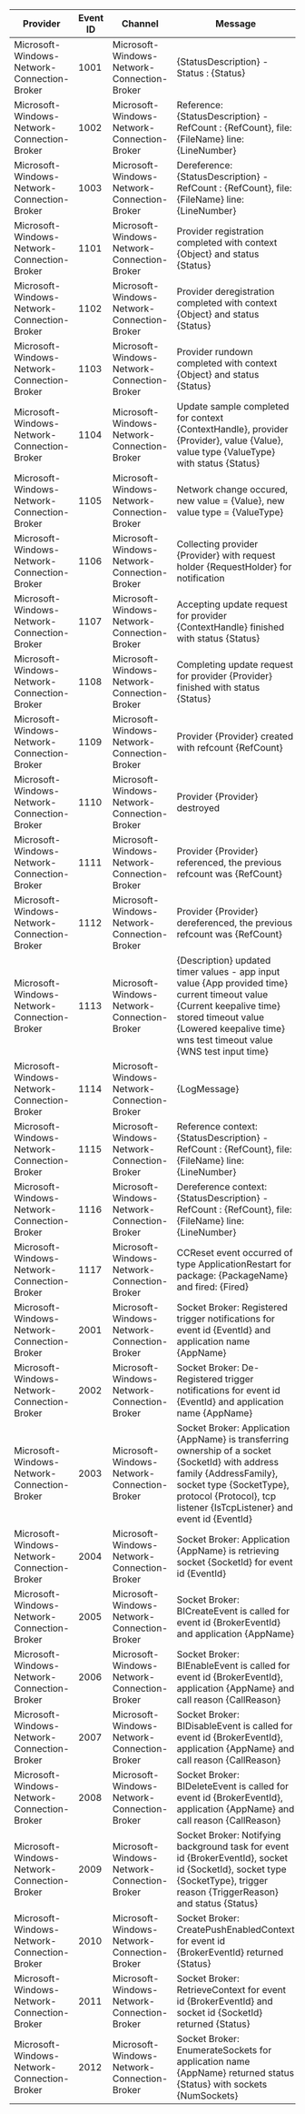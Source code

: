 Provider                                     |  Event ID  |  Channel                                      |  Message
---------------------------------------------|------------|-----------------------------------------------|-------------------------------------------------------------------------------------------------------------------------------------------------------------------------------------------------------------------------------
Microsoft-Windows-Network-Connection-Broker  |  1001      |  Microsoft-Windows-Network-Connection-Broker  |  {StatusDescription} - Status : {Status}
Microsoft-Windows-Network-Connection-Broker  |  1002      |  Microsoft-Windows-Network-Connection-Broker  |  Reference: {StatusDescription} -RefCount : {RefCount},  file: {FileName} line: {LineNumber}
Microsoft-Windows-Network-Connection-Broker  |  1003      |  Microsoft-Windows-Network-Connection-Broker  |  Dereference: {StatusDescription} -RefCount : {RefCount},  file: {FileName} line: {LineNumber}
Microsoft-Windows-Network-Connection-Broker  |  1101      |  Microsoft-Windows-Network-Connection-Broker  |  Provider registration completed with context {Object} and status {Status}
Microsoft-Windows-Network-Connection-Broker  |  1102      |  Microsoft-Windows-Network-Connection-Broker  |  Provider deregistration completed with context {Object} and status {Status}
Microsoft-Windows-Network-Connection-Broker  |  1103      |  Microsoft-Windows-Network-Connection-Broker  |  Provider rundown completed with context {Object} and status {Status}
Microsoft-Windows-Network-Connection-Broker  |  1104      |  Microsoft-Windows-Network-Connection-Broker  |  Update sample completed for context {ContextHandle}, provider {Provider}, value {Value}, value type {ValueType} with status {Status}
Microsoft-Windows-Network-Connection-Broker  |  1105      |  Microsoft-Windows-Network-Connection-Broker  |  Network change occured, new value = {Value}, new value type = {ValueType}
Microsoft-Windows-Network-Connection-Broker  |  1106      |  Microsoft-Windows-Network-Connection-Broker  |  Collecting provider {Provider} with request holder {RequestHolder} for notification
Microsoft-Windows-Network-Connection-Broker  |  1107      |  Microsoft-Windows-Network-Connection-Broker  |  Accepting update request for provider {ContextHandle} finished with status {Status}
Microsoft-Windows-Network-Connection-Broker  |  1108      |  Microsoft-Windows-Network-Connection-Broker  |  Completing update request for provider {Provider} finished with status {Status}
Microsoft-Windows-Network-Connection-Broker  |  1109      |  Microsoft-Windows-Network-Connection-Broker  |  Provider {Provider} created with refcount {RefCount}
Microsoft-Windows-Network-Connection-Broker  |  1110      |  Microsoft-Windows-Network-Connection-Broker  |  Provider {Provider} destroyed
Microsoft-Windows-Network-Connection-Broker  |  1111      |  Microsoft-Windows-Network-Connection-Broker  |  Provider {Provider} referenced, the previous refcount was {RefCount}
Microsoft-Windows-Network-Connection-Broker  |  1112      |  Microsoft-Windows-Network-Connection-Broker  |  Provider {Provider} dereferenced, the previous refcount was {RefCount}
Microsoft-Windows-Network-Connection-Broker  |  1113      |  Microsoft-Windows-Network-Connection-Broker  |  {Description} updated timer values -  app input value {App provided time} current timeout value {Current keepalive time} stored timeout value {Lowered keepalive time} wns test timeout value {WNS test input time}
Microsoft-Windows-Network-Connection-Broker  |  1114      |  Microsoft-Windows-Network-Connection-Broker  |  {LogMessage}
Microsoft-Windows-Network-Connection-Broker  |  1115      |  Microsoft-Windows-Network-Connection-Broker  |  Reference context: {StatusDescription} -RefCount : {RefCount},  file: {FileName} line: {LineNumber}
Microsoft-Windows-Network-Connection-Broker  |  1116      |  Microsoft-Windows-Network-Connection-Broker  |  Dereference context: {StatusDescription} -RefCount : {RefCount},  file: {FileName} line: {LineNumber}
Microsoft-Windows-Network-Connection-Broker  |  1117      |  Microsoft-Windows-Network-Connection-Broker  |  CCReset event occurred of type ApplicationRestart for package: {PackageName} and fired: {Fired}
Microsoft-Windows-Network-Connection-Broker  |  2001      |  Microsoft-Windows-Network-Connection-Broker  |  Socket Broker: Registered trigger notifications for event id {EventId} and application name {AppName}
Microsoft-Windows-Network-Connection-Broker  |  2002      |  Microsoft-Windows-Network-Connection-Broker  |  Socket Broker: De-Registered trigger notifications for event id {EventId} and application name {AppName}
Microsoft-Windows-Network-Connection-Broker  |  2003      |  Microsoft-Windows-Network-Connection-Broker  |  Socket Broker: Application {AppName} is transferring ownership of a socket {SocketId} with address family {AddressFamily}, socket type {SocketType}, protocol {Protocol}, tcp listener {IsTcpListener} and event id {EventId}
Microsoft-Windows-Network-Connection-Broker  |  2004      |  Microsoft-Windows-Network-Connection-Broker  |  Socket Broker: Application {AppName} is retrieving socket {SocketId} for event id {EventId}
Microsoft-Windows-Network-Connection-Broker  |  2005      |  Microsoft-Windows-Network-Connection-Broker  |  Socket Broker: BICreateEvent is called for event id {BrokerEventId} and application {AppName}
Microsoft-Windows-Network-Connection-Broker  |  2006      |  Microsoft-Windows-Network-Connection-Broker  |  Socket Broker: BIEnableEvent is called for event id {BrokerEventId}, application {AppName} and call reason {CallReason}
Microsoft-Windows-Network-Connection-Broker  |  2007      |  Microsoft-Windows-Network-Connection-Broker  |  Socket Broker: BIDisableEvent is called for event id {BrokerEventId}, application {AppName} and call reason {CallReason}
Microsoft-Windows-Network-Connection-Broker  |  2008      |  Microsoft-Windows-Network-Connection-Broker  |  Socket Broker: BIDeleteEvent is called for event id {BrokerEventId}, application {AppName} and call reason {CallReason}
Microsoft-Windows-Network-Connection-Broker  |  2009      |  Microsoft-Windows-Network-Connection-Broker  |  Socket Broker: Notifying background task for event id {BrokerEventId}, socket id {SocketId}, socket type {SocketType}, trigger reason {TriggerReason} and status {Status}
Microsoft-Windows-Network-Connection-Broker  |  2010      |  Microsoft-Windows-Network-Connection-Broker  |  Socket Broker: CreatePushEnabledContext for event id {BrokerEventId} returned {Status}
Microsoft-Windows-Network-Connection-Broker  |  2011      |  Microsoft-Windows-Network-Connection-Broker  |  Socket Broker: RetrieveContext for event id {BrokerEventId} and socket id {SocketId} returned {Status}
Microsoft-Windows-Network-Connection-Broker  |  2012      |  Microsoft-Windows-Network-Connection-Broker  |  Socket Broker: EnumerateSockets for application name {AppName} returned status {Status} with sockets {NumSockets}